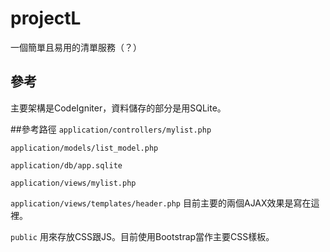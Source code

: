 projectL
========
一個簡單且易用的清單服務（？）

參考
----
主要架構是CodeIgniter，資料儲存的部分是用SQLite。

##參考路徑
`application/controllers/mylist.php` 

`application/models/list_model.php`

`application/db/app.sqlite`

`application/views/mylist.php`

`application/views/templates/header.php` 目前主要的兩個AJAX效果是寫在這裡。

`public` 用來存放CSS跟JS。目前使用Bootstrap當作主要CSS樣板。
